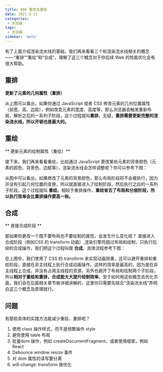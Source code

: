 ```yaml
---
title: 006 重排及重绘
date: 2021-5-21
categories: 
 - 浏览器
tags:
 - 浏览器
sidebar: 'auto'
---
```


有了上面介绍渲染流水线的基础，我们再来看看三个和渲染流水线相关的概念——“重排”“重绘”和“合成”。理解了这三个概念对于你后续 Web 的性能优化会有很大帮助。
## 重排
  **更新了元素的几何属性（重排）**
   <img :src="$withBase('/brower/redraw.png')">

   从上图可以看出，如果你通过 JavaScript 或者 CSS 修改元素的几何位置属性（如宽、高、边距），例如改变元素的宽度、高度等，那么浏览器会触发重新布局，解析之后的一系列子阶段，这个过程就叫**重排**。无疑，**重排需要更新完整的渲染流水线，所以开销也是最大的。**
## 重绘
  ** 更新元素的绘制属性（重绘）**

   接下来，我们再来看看重绘，比如通过 JavaScript 更改某些元素的背景颜色（元素的颜色、背景色、边框等），渲染流水线会怎样调整呢？你可以参考下图：
   <img :src="$withBase('/brower/redraw2.png')">

   从图中可以看出，如果修改了元素的背景颜色，那么布局阶段将不会被执行，因为并没有引起几何位置的变换，所以就直接进入了绘制阶段，然后执行之后的一系列子阶段，这个过程就叫 **重绘**。相较于重排操作，**重绘省去了布局和分层阶段，所以执行效率会比重排操作要高一些。**
## 合成
  ** 直接合成阶段 **

   那如果你更改一个既不要布局也不要绘制的属性，会发生什么变化呢？ 直接进入合成阶段（例如CSS 的 transform 动画）,渲染引擎将跳过布局和绘制，只执行后续的合成操作，我们把这个过程叫做 **合成**。具体流程参考下图：
   <img :src="$withBase('/brower/redraw3.png')">

   在上图中，我们使用了 CSS 的 transform 来实现动画效果，这可以避开重排和重绘阶段，直接在非主线程上执行合成动画操作。这样的效率是最高的，因为是在非主线程上合成，并没有占用主线程的资源，另外也避开了布局和绘制两个子阶段，所以**相对于重绘和重排，合成能大大提升绘制效率**。至于如何用这些概念去优化页面，我们会在后面相关章节做详细讲解的，这里你只需要先结合“渲染流水线”弄明白这三个概念及原理就行。

##  问题
有那些具体的实践方法能减少重绘、重排呢？
1. 使用 class 操作样式，而不是频繁操作 style
2. 避免使用 table 布局
3. 批量dom 操作，例如 createDocumentFragment，或者使用框架，例如 React
4. Debounce window resize 事件
5. 对 dom 属性的读写要分离
6. will-change: transform 做优化